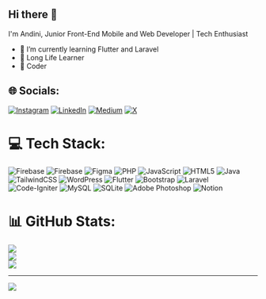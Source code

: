## Hi there 👋

<!--
**insidedin/insidedin** is a ✨ _special_ ✨ repository because its `README.md` (this file) appears on your GitHub profile. -->
I'm Andini, Junior Front-End Mobile and Web Developer | Tech Enthusiast 

- 🌱 I’m currently learning Flutter and Laravel
- 🔭 Long Life Learner
- 🔋 Coder

  
## 🌐 Socials:
[![Instagram](https://img.shields.io/badge/Instagram-%23E4405F.svg?logo=Instagram&logoColor=white)](https://instagram.com/insidedin) [![LinkedIn](https://img.shields.io/badge/LinkedIn-%230077B5.svg?logo=linkedin&logoColor=white)](https://linkedin.com/in/andinirahmatillah) [![Medium](https://img.shields.io/badge/Medium-12100E?logo=medium&logoColor=white)](https://medium.com/@insidedin) [![X](https://img.shields.io/badge/X-black.svg?logo=X&logoColor=white)](https://x.com/studywithdin) 

# 💻 Tech Stack:
![Firebase](https://img.shields.io/badge/firebase-%23039BE5.svg?style=for-the-badge&logo=firebase) ![Firebase](https://img.shields.io/badge/firebase-a08021?style=for-the-badge&logo=firebase&logoColor=ffcd34) ![Figma](https://img.shields.io/badge/figma-%23F24E1E.svg?style=for-the-badge&logo=figma&logoColor=white)  ![PHP](https://img.shields.io/badge/php-%23777BB4.svg?style=for-the-badge&logo=php&logoColor=white) ![JavaScript](https://img.shields.io/badge/javascript-%23323330.svg?style=for-the-badge&logo=javascript&logoColor=%23F7DF1E) ![HTML5](https://img.shields.io/badge/html5-%23E34F26.svg?style=for-the-badge&logo=html5&logoColor=white) ![Java](https://img.shields.io/badge/java-%23ED8B00.svg?style=for-the-badge&logo=openjdk&logoColor=white) ![TailwindCSS](https://img.shields.io/badge/tailwindcss-%2338B2AC.svg?style=for-the-badge&logo=tailwind-css&logoColor=white) ![WordPress](https://img.shields.io/badge/WordPress-%23117AC9.svg?style=for-the-badge&logo=WordPress&logoColor=white) ![Flutter](https://img.shields.io/badge/Flutter-%2302569B.svg?style=for-the-badge&logo=Flutter&logoColor=white) ![Bootstrap](https://img.shields.io/badge/bootstrap-%238511FA.svg?style=for-the-badge&logo=bootstrap&logoColor=white) ![Laravel](https://img.shields.io/badge/laravel-%23FF2D20.svg?style=for-the-badge&logo=laravel&logoColor=white) ![Code-Igniter](https://img.shields.io/badge/CodeIgniter-%23EF4223.svg?style=for-the-badge&logo=codeIgniter&logoColor=white) ![MySQL](https://img.shields.io/badge/mysql-4479A1.svg?style=for-the-badge&logo=mysql&logoColor=white) ![SQLite](https://img.shields.io/badge/sqlite-%2307405e.svg?style=for-the-badge&logo=sqlite&logoColor=white) ![Adobe Photoshop](https://img.shields.io/badge/adobe%20photoshop-%2331A8FF.svg?style=for-the-badge&logo=adobe%20photoshop&logoColor=white) 
![Notion](https://img.shields.io/badge/Notion-%23000000.svg?style=for-the-badge&logo=notion&logoColor=white)
# 📊 GitHub Stats:
![](https://github-readme-stats.vercel.app/api?username=insidedin&theme=github_dark_dimmed&hide_border=false&include_all_commits=false&count_private=false)<br/>
![](https://github-readme-streak-stats.herokuapp.com/?user=insidedin&theme=github_dark_dimmed&hide_border=false)<br/>
![](https://github-readme-stats.vercel.app/api/top-langs/?username=insidedin&theme=github_dark_dimmed&hide_border=false&include_all_commits=false&count_private=false&layout=compact)

---
[![](https://visitcount.itsvg.in/api?id=insidedin&label=Profile%20Views&icon=2&pretty=true)](https://visitcount.itsvg.in)

<!-- Proudly created with GPRM ( https://gprm.itsvg.in ) -->
